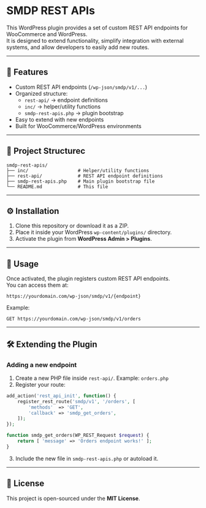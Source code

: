 # SMDP REST APIs

This WordPress plugin provides a set of custom REST API endpoints for WooCommerce and WordPress.  
It is designed to extend functionality, simplify integration with external systems, and allow developers to easily add new routes.

---

## 🚀 Features

- Custom REST API endpoints (`/wp-json/smdp/v1/...`)
- Organized structure:
  - `rest-api/` → endpoint definitions
  - `inc/` → helper/utility functions
  - `smdp-rest-apis.php` → plugin bootstrap
- Easy to extend with new endpoints
- Built for WooCommerce/WordPress environments

---

## 📂 Project Structurec

```
smdp-rest-apis/
├── inc/                  # Helper/utility functions
├── rest-api/             # REST API endpoint definitions
├── smdp-rest-apis.php    # Main plugin bootstrap file
└── README.md             # This file
```

---

## ⚙️ Installation

1. Clone this repository or download it as a ZIP.
2. Place it inside your WordPress `wp-content/plugins/` directory.
3. Activate the plugin from **WordPress Admin > Plugins**.

---

## 🔗 Usage

Once activated, the plugin registers custom REST API endpoints.  
You can access them at:

```
https://yourdomain.com/wp-json/smdp/v1/{endpoint}
```

Example:

```
GET https://yourdomain.com/wp-json/smdp/v1/orders
```

---

## 🛠️ Extending the Plugin

### Adding a new endpoint

1. Create a new PHP file inside `rest-api/`. Example: `orders.php`
2. Register your route:

```php
add_action('rest_api_init', function() {
    register_rest_route('smdp/v1', '/orders', [
        'methods'  => 'GET',
        'callback' => 'smdp_get_orders',
    ]);
});

function smdp_get_orders(WP_REST_Request $request) {
    return [ 'message' => 'Orders endpoint works!' ];
}
```

3. Include the new file in `smdp-rest-apis.php` or autoload it.

---

## 📜 License

This project is open-sourced under the **MIT License**.
